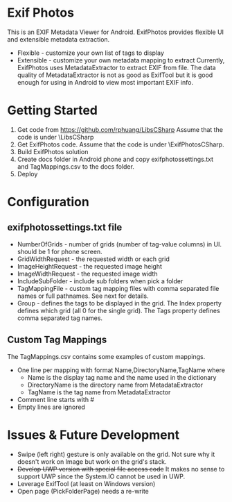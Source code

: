 # Exif Photos
This is an EXIF Metadata Viewer for Android.
ExifPhotos provides flexible UI and extensible metadata extraction.
* Flexible - customize your own list of tags to display
* Extensible - customize your own metadata mapping to extract
Currently, ExifPhotos uses MetadataExtractor to extract EXIF from file. The data quality of MetadataExtractor is not as good as ExifTool but it is good enough for using in Android to view most important EXIF info.

# Getting Started
1. Get code from https://github.com/rphuang/LibsCSharp Assume that the code is under <parent>\LibsCSharp
2. Get ExifPhotos code. Assume that the code is under <parent>\ExifPhotosCSharp.
3. Build ExifPhotos solution
4. Create docs folder in Android phone and copy exifphotossettings.txt and TagMappings.csv to the docs folder.
5. Deploy

# Configuration
## exifphotossettings.txt file
* NumberOfGrids - number of grids (number of tag-value columns) in UI. should be 1 for phone screen.
* GridWidthRequest - the requested width or each grid
* ImageHeightRequest - the requested image height
* ImageWidthRequest - the requested image width
* IncludeSubFolder - include sub folders when pick a folder
* TagMappingFile - custom tag mapping files with comma separated file names or full pathnames. See next for details.
* Group - defines the tags to be displayed in the grid. The Index property defines which grid (all 0 for the single grid). The Tags property defines comma separated tag names.

## Custom Tag Mappings
The TagMappings.csv contains some examples of custom mappings.
* One line per mapping with format Name,DirectoryName,TagName where
    * Name is the display tag name and the name used in the dictionary
    * DirectoryName is the directory name from MetadataExtractor
    * TagName is the tag name from MetadataExtractor
* Comment line starts with #
* Empty lines are ignored

# Issues & Future Development
* Swipe (left right) gesture is only available on the grid. Not sure why it doesn't work on Image but work on the grid's stack.
* ~~Develop UWP version with special file access code~~ It makes no sense to support UWP since the System.IO cannot be used in UWP.
* Leverage ExifTool (at least on Windows version)
* Open page (PickFolderPage) needs a re-write 

